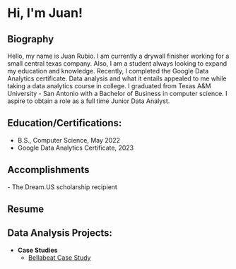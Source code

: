 <h1>Hi, I'm Juan! </h1>

<h2> Biography</h2>
  Hello, my name is Juan Rubio. I am currently a drywall finisher working for a small central texas company. Also, I am a student always looking to expand my education and knowledge. Recently, I completed the Google Data Analytics certificate. Data analysis and what it entails appealed to me while taking a data analytics course in college. I graduated from Texas A&M University - San Antonio with a Bachelor of Business in computer science. I aspire to obtain a role as a full time Junior Data Analyst. 

<h2> Education/Certifications:</h2>

- B.S., Computer Science, May 2022
- Google Data Analytics Certificate, 2023

<h2> Accomplishments</h2>
- The Dream.US scholarship recipient 

<h2> Resume</h2>

<h2>  Data Analysis Projects:</h2>

- <b>Case Studies</b>
  - [Bellabeat Case Study](https://github.com/jdlcrubio/Bellabeat)


<!--
**joshmadakor1/joshmadakor1** is a ✨ _special_ ✨ repository because its `README.md` (this file) appears on your GitHub profile.

Here are some ideas to get you started:

- 🔭 I’m currently working on ...
- 🌱 I’m currently learning ...
- 👯 I’m looking to collaborate on ...
- 🤔 I’m looking for help with ...
- 💬 Ask me about ...
- 📫 How to reach me: ...
- 😄 Pronouns: ...
- ⚡ Fun fact: ...
-->
